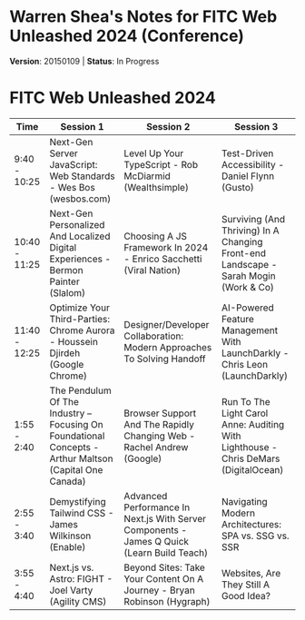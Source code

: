 # Warren Shea's Notes for FITC Web Unleashed 2024 (Conference)
**Version**: 20150109 | **Status**: In Progress

# FITC Web Unleashed 2024

| Time           | Session 1                                      | Session 2                                  | Session 3                                |
|----------------|------------------------------------------------|--------------------------------------------|------------------------------------------|
| 9:40 - 10:25  | Next-Gen Server JavaScript: Web Standards - Wes Bos (wesbos.com) | Level Up Your TypeScript - Rob McDiarmid (Wealthsimple) | Test-Driven Accessibility - Daniel Flynn (Gusto) |
| 10:40 - 11:25 | Next-Gen Personalized And Localized Digital Experiences - Bermon Painter (Slalom) | Choosing A JS Framework In 2024 - Enrico Sacchetti (Viral Nation) | Surviving (And Thriving) In A Changing Front-end Landscape - Sarah Mogin (Work & Co) |
| 11:40 - 12:25 | Optimize Your Third-Parties: Chrome Aurora - Houssein Djirdeh (Google Chrome) | Designer/Developer Collaboration: Modern Approaches To Solving Handoff | AI-Powered Feature Management With LaunchDarkly - Chris Leon (LaunchDarkly) |
| 1:55 - 2:40  | The Pendulum Of The Industry – Focusing On Foundational Concepts - Arthur Maltson (Capital One Canada) | Browser Support And The Rapidly Changing Web - Rachel Andrew (Google) | Run To The Light Carol Anne: Auditing With Lighthouse - Chris DeMars (DigitalOcean) |
| 2:55 - 3:40  | Demystifying Tailwind CSS - James Wilkinson (Enable) | Advanced Performance In Next.js With Server Components - James Q Quick (Learn Build Teach) | Navigating Modern Architectures: SPA vs. SSG vs. SSR |
| 3:55 - 4:40  | Next.js vs. Astro: FIGHT - Joel Varty (Agility CMS) | Beyond Sites: Take Your Content On A Journey - Bryan Robinson (Hygraph) | Websites, Are They Still A Good Idea? |